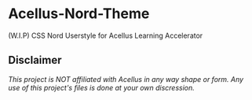 # Acellus-Nord-Theme
(W.I.P) CSS Nord Userstyle for Acellus Learning Accelerator 

## Disclaimer
*This project is NOT affiliated with Acellus in any way shape or form. Any use of this project's files is done at your own discression.*
